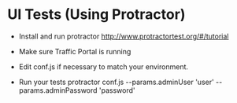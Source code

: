 <!--
    Licensed to the Apache Software Foundation (ASF) under one
    or more contributor license agreements.  See the NOTICE file
    distributed with this work for additional information
    regarding copyright ownership.  The ASF licenses this file
    to you under the Apache License, Version 2.0 (the
    "License"); you may not use this file except in compliance
    with the License.  You may obtain a copy of the License at

      http://www.apache.org/licenses/LICENSE-2.0

    Unless required by applicable law or agreed to in writing,
    software distributed under the License is distributed on an
    "AS IS" BASIS, WITHOUT WARRANTIES OR CONDITIONS OF ANY
    KIND, either express or implied.  See the License for the
    specific language governing permissions and limitations
    under the License.
-->

# UI Tests  (Using Protractor)

- Install and run protractor
  http://www.protractortest.org/#/tutorial

- Make sure Traffic Portal is running

- Edit conf.js if necessary to match your environment.

- Run your tests
  protractor conf.js --params.adminUser 'user' --params.adminPassword 'password'

